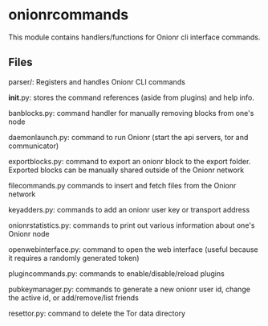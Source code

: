 # onionrcommands

This module contains handlers/functions for Onionr cli interface commands.

## Files

parser/: Registers and handles Onionr CLI commands

__init__.py: stores the command references (aside from plugins) and help info.

banblocks.py: command handler for manually removing blocks from one's node

daemonlaunch.py: command to run Onionr (start the api servers, tor and communicator)

exportblocks.py: command to export an onionr block to the export folder. Exported blocks can be manually shared outside of the Onionr network

filecommands.py commands to insert and fetch files from the Onionr network

keyadders.py: commands to add an onionr user key or transport address

onionrstatistics.py: commands to print out various information about one's Onionr node

openwebinterface.py: command to open the web interface (useful because it requires a randomly generated token)

plugincommands.py: commands to enable/disable/reload plugins

pubkeymanager.py: commands to generate a new onionr user id, change the active id, or add/remove/list friends

resettor.py: command to delete the Tor data directory